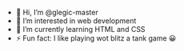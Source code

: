 - 👋 Hi, I’m @glegic-master
- 👀 I’m interested in web development 
- 🌱 I’m currently learning HTML and CSS
- ⚡ Fun fact: I like playing wot blitz a tank game 😀

<!---
glegic-master/glegic-master is a ✨ special ✨ repository because its `README.md` (this file) appears on your GitHub profile.
You can click the Preview link to take a look at your changes.
--->
